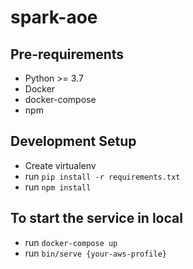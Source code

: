 # spark-aoe

## Pre-requirements
- Python >= 3.7
- Docker
- docker-compose
- npm

## Development Setup
- Create virtualenv
- run `pip install -r requirements.txt`
- run `npm install`

## To start the service in local
- run `docker-compose up`
- run `bin/serve {your-aws-profile}`
